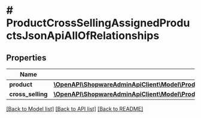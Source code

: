# # ProductCrossSellingAssignedProductsJsonApiAllOfRelationships

## Properties

Name | Type | Description | Notes
------------ | ------------- | ------------- | -------------
**product** | [**\OpenAPI\ShopwareAdminApiClient\Model\ProductCrossSellingAssignedProductsJsonApiAllOfRelationshipsProduct**](ProductCrossSellingAssignedProductsJsonApiAllOfRelationshipsProduct.md) |  | [optional]
**cross_selling** | [**\OpenAPI\ShopwareAdminApiClient\Model\ProductCrossSellingAssignedProductsJsonApiAllOfRelationshipsCrossSelling**](ProductCrossSellingAssignedProductsJsonApiAllOfRelationshipsCrossSelling.md) |  | [optional]

[[Back to Model list]](../../README.md#models) [[Back to API list]](../../README.md#endpoints) [[Back to README]](../../README.md)
